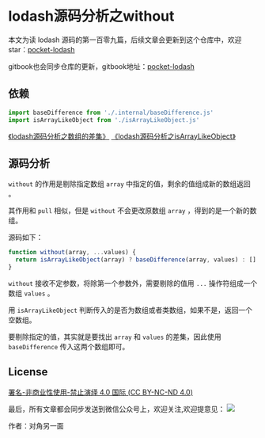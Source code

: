 # lodash源码分析之without

本文为读 lodash 源码的第一百零九篇，后续文章会更新到这个仓库中，欢迎 star：[pocket-lodash](https://github.com/yeyuqiudeng/pocket-lodash)

gitbook也会同步仓库的更新，gitbook地址：[pocket-lodash](https://www.gitbook.com/book/yeyuqiudeng/pocket-lodash/details)

## 依赖

```javascript
import baseDifference from './.internal/baseDifference.js'
import isArrayLikeObject from './isArrayLikeObject.js'
```
[《lodash源码分析之数组的差集》](internal/baseDifference.md)
[《lodash源码分析之isArrayLikeObject》](isArrayLikeObject.md)

## 源码分析

`without` 的作用是剔除指定数组 `array` 中指定的值，剩余的值组成新的数组返回 。

其作用和 `pull` 相似，但是 `without` 不会更改原数组 `array` ，得到的是一个新的数组。

源码如下：

```javascript
function without(array, ...values) {
  return isArrayLikeObject(array) ? baseDifference(array, values) : []
}
```

`without` 接收不定参数，将除第一个参数外，需要剔除的值用 `...` 操作符组成一个数组 `values` 。

用 `isArrayLikeObject` 判断传入的是否为数组或者类数组，如果不是，返回一个空数组。

要剔除指定的值，其实就是要找出 `array` 和 `values` 的差集，因此使用 `baseDifference` 传入这两个数组即可。

## License

[署名-非商业性使用-禁止演绎 4.0 国际 (CC BY-NC-ND 4.0)](http://creativecommons.org/licenses/by-nc-nd/4.0/)

最后，所有文章都会同步发送到微信公众号上，欢迎关注,欢迎提意见：  ![](https://raw.githubusercontent.com/yeyuqiudeng/resource/master/images/qrcode_front-end-article.jpg) 

作者：对角另一面 